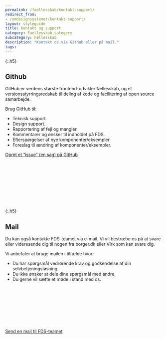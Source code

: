 ```yaml
---
permalink: /faellesskab/kontakt-support/
redirect_from:
- /omdesignsystemet/kontakt-support/
layout: styleguide
title: Kontakt og support
category: Faellesskab_category
subcategory: Fællesskab
description: "Kontakt os via Github eller på mail."
tags:
---  
```

{:.h5}
## Github

GitHub er verdens største frontend-udvikler fællesskab, og et versionsstyrringsredskab til deling af kode og facilitering af open source samarbejde.

Brug GitHub til:

- Teknisk support.
- Design support.
- Rapportering af fejl og mangler.
- Kommentarer og ønsker til indholdet på FDS.
- Efterspørgelser af nye komponenter/eksempler.
- Foreslag til ændring af komponenter/eksempler.

<a href="https://github.com/detfaellesdesignsystem/dkfds-components/issues/new/choose" class="icon-link">Opret et “issue” (en sag) på GitHub<svg class="icon-svg"><use xlink:href="#open-in-new"></use></svg></a>

{:.h5}
## Mail
Du kan også kontakte FDS-teamet via e-mail. Vi vil bestræbe os på at svare eller videresende dig til nogen fra borger.dk eller Virk som kan svare dig.

Vi anbefaler at bruge mailen i tilfælde hvor:

- Du har spørgsmål vedrørende krav og godkendelse af din selvbetjeningsløsning.
- Du ikke ønsker at dele dine spørgsmål med andre.
- Du gerne vil sætte et møde i stand med os.

<a href="mailto:FDS@erst.dk" class="icon-link">Send en mail til FDS-teamet<svg class="icon-svg"><use xlink:href="#open-in-new"></use></svg></a>